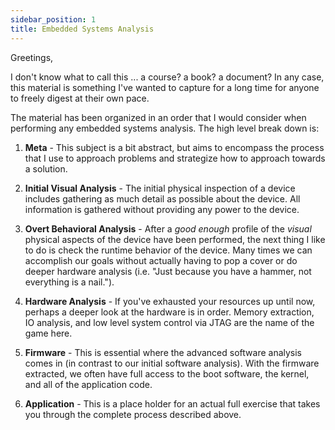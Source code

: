 ```yaml
---
sidebar_position: 1
title: Embedded Systems Analysis
---
```


Greetings,

I don't know what to call this ... a course? a book? a document? In any case, this material is something I've wanted to capture for a long time for anyone to freely digest at their own pace.

The material has been organized in an order that I would consider when performing any embedded systems analysis. The high level break down is:

1. **Meta** - This subject is a bit abstract, but aims to encompass the process that I use to approach problems and strategize how to approach towards a solution.

2. **Initial Visual Analysis** - The initial physical inspection of a device includes gathering as much detail as possible about the device. All information is gathered without providing any power to the device.

3. **Overt Behavioral Analysis** - After a _good enough_ profile of the _visual_ physical aspects of the device have been performed, the next thing I like to do is check the runtime behavior of the device. Many times we can accomplish our goals without actually having to pop a cover or do deeper hardware analysis (i.e. "Just because you have a hammer, not everything is a nail.").

4. **Hardware Analysis** - If you've exhausted your resources up until now, perhaps a deeper look at the hardware is in order. Memory extraction, IO analysis, and low level system control via JTAG are the name of the game here.

5. **Firmware** - This is essential where the advanced software analysis comes in (in contrast to our initial software analysis). With the firmware extracted, we often have full access to the boot software, the kernel, and all of the application code.

6. **Application** - This is a place holder for an actual full exercise that takes you through the complete process described above.
